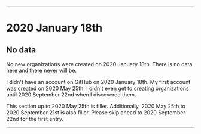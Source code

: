 
***

# 2020 January 18th

## No data

No new organizations were created on 2020 January 18th. There is no data here and there never will be.

I didn't have an account on GitHub on 2020 January 18th. My first account was created on 2020 May 25th. I didn't even get to creating organizations until 2020 September 22nd when I discovered them.

This section up to 2020 May 25th is filler. Additionally, 2020 May 25th to 2020 September 21st is also filler. Please skip ahead to 2020 September 22nd for the first entry.

***

